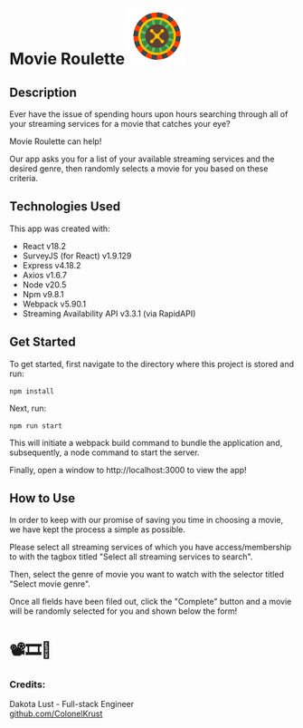 # Movie Roulette ![alt text](images/rouletteWheel.png)

## Description

Ever have the issue of spending hours upon hours searching through all of your streaming services for a movie that catches your eye?

Movie Roulette can help!

Our app asks you for a list of your available streaming services and the desired genre, then randomly selects a movie for you based on these criteria.

## Technologies Used

This app was created with:

- React v18.2
- SurveyJS (for React) v1.9.129
- Express v4.18.2
- Axios v1.6.7
- Node v20.5
- Npm v9.8.1
- Webpack v5.90.1
- Streaming Availability API v3.3.1 (via RapidAPI)

## Get Started

To get started, first navigate to the directory where this project is stored and run:

```
npm install
```

Next, run:

```
npm run start
```

This will initiate a webpack build command to bundle the application and, subsequently, a node command to start the server.

Finally, open a window to http://localhost:3000 to view the app!

## How to Use

In order to keep with our promise of saving you time in choosing a movie, we have kept the process a simple as possible.

Please select all streaming services of which you have access/membership to with the tagbox titled "Select all streaming services to search".

Then, select the genre of movie you want to watch with the selector titled "Select movie genre".

Once all fields have been filed out, click the "Complete" button and a movie will be randomly selected for you and shown below the form!

# 📽️🎞🍿

### Credits:

Dakota Lust - Full-stack Engineer\
[github.com/ColonelKrust](https://github.com/ColonelKrust)